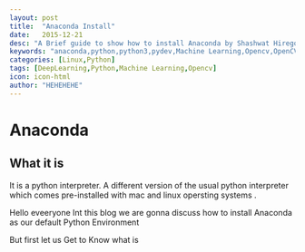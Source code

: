 ```yaml
---
layout: post
title:  "Anaconda Install"
date:   2015-12-21
desc: "A Brief guide to show how to install Anaconda by Shashwat Hiregoudar"
keywords: "anaconda,python,python3,pydev,Machine Learning,Opencv,OpenCV"
categories: [Linux,Python]
tags: [DeepLearning,Python,Machine Learning,Opencv]
icon: icon-html
author: "HEHEHEHE"
---
```


# Anaconda
## What it is
It is a python interpreter. A different version of the usual python interpreter which comes pre-installed with mac and linux opersting systems  .



Hello eveeryone Int this blog we are gonna discuss how to install Anaconda as our default Python Environment

But first let us Get to Know what is 

